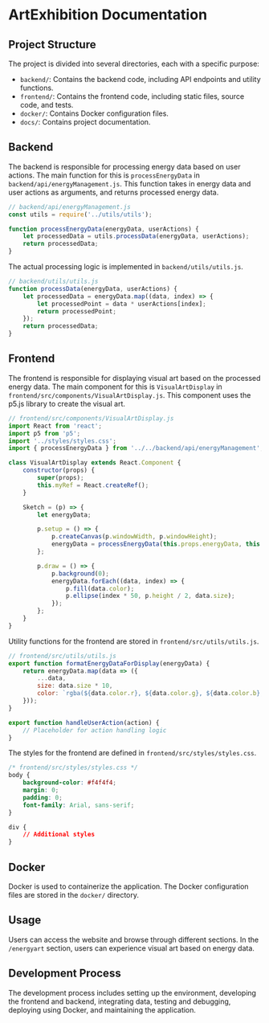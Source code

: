 # ArtExhibition Documentation

## Project Structure

The project is divided into several directories, each with a specific purpose:

- `backend/`: Contains the backend code, including API endpoints and utility functions.
- `frontend/`: Contains the frontend code, including static files, source code, and tests.
- `docker/`: Contains Docker configuration files.
- `docs/`: Contains project documentation.

## Backend

The backend is responsible for processing energy data based on user actions. The main function for this is `processEnergyData` in `backend/api/energyManagement.js`. This function takes in energy data and user actions as arguments, and returns processed energy data.

```javascript
// backend/api/energyManagement.js
const utils = require('../utils/utils');

function processEnergyData(energyData, userActions) {
    let processedData = utils.processData(energyData, userActions);
    return processedData;
}
```

The actual processing logic is implemented in `backend/utils/utils.js`.

```javascript
// backend/utils/utils.js
function processData(energyData, userActions) {
    let processedData = energyData.map((data, index) => {
        let processedPoint = data * userActions[index];
        return processedPoint;
    });
    return processedData;
}
```

## Frontend

The frontend is responsible for displaying visual art based on the processed energy data. The main component for this is `VisualArtDisplay` in `frontend/src/components/VisualArtDisplay.js`. This component uses the p5.js library to create the visual art.

```javascript
// frontend/src/components/VisualArtDisplay.js
import React from 'react';
import p5 from 'p5';
import '../styles/styles.css';
import { processEnergyData } from '../../backend/api/energyManagement';

class VisualArtDisplay extends React.Component {
    constructor(props) {
        super(props);
        this.myRef = React.createRef();
    }

    Sketch = (p) => {
        let energyData;

        p.setup = () => {
            p.createCanvas(p.windowWidth, p.windowHeight);
            energyData = processEnergyData(this.props.energyData, this.props.userActions);
        };

        p.draw = () => {
            p.background(0);
            energyData.forEach((data, index) => {
                p.fill(data.color);
                p.ellipse(index * 50, p.height / 2, data.size);
            });
        };
    }
}
```

Utility functions for the frontend are stored in `frontend/src/utils/utils.js`.

```javascript
// frontend/src/utils/utils.js
export function formatEnergyDataForDisplay(energyData) {
    return energyData.map(data => ({
        ...data,
        size: data.size * 10,
        color: `rgba(${data.color.r}, ${data.color.g}, ${data.color.b}, ${data.color.a})`
    }));
}

export function handleUserAction(action) {
    // Placeholder for action handling logic
}
```

The styles for the frontend are defined in `frontend/src/styles/styles.css`.

```css
/* frontend/src/styles/styles.css */
body {
    background-color: #f4f4f4;
    margin: 0;
    padding: 0;
    font-family: Arial, sans-serif;
}

div {
    // Additional styles
}
```

## Docker

Docker is used to containerize the application. The Docker configuration files are stored in the `docker/` directory.

## Usage

Users can access the website and browse through different sections. In the `/energyart` section, users can experience visual art based on energy data.

## Development Process

The development process includes setting up the environment, developing the frontend and backend, integrating data, testing and debugging, deploying using Docker, and maintaining the application.

